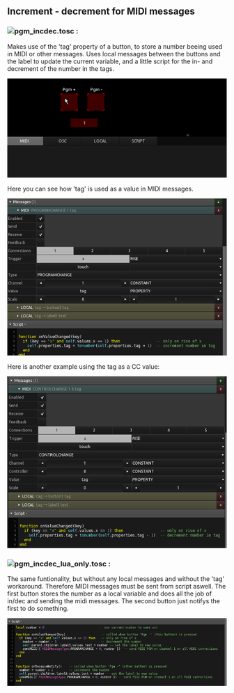 ## Increment - decrement for MIDI messages

### ![pgm_incdec.tosc :](pgm_incdec.tosc)

Makes use of the 'tag' property of a button, to store a number beeing used in MIDI or other messages. 
Uses local messages between the buttons and the label to update the current variable, and a little script for the in- and decrement of the number in the tags.

![properties_localmessages](preview.gif) 

Here you can see how 'tag' is used as a value in MIDI messages.

![tag_in_PGM.png](tag_in_PGM.png)

Here is another example using the tag as a CC value:

![tag_in_CC_value.png](tag_in_CC_value.png)

### ![pgm_incdec_lua_only.tosc :](pgm_incdec_lua_only.tosc)

The same funtionality, but without any local messages and without the 'tag' workaround. Therefore MIDI messages must be sent from script aswell. 
The first button stores the number as a local variable and does all the job of in/dec and sending the midi messages. The second button just notifys the first to do something. 

![lua_only.png](lua_only.png)